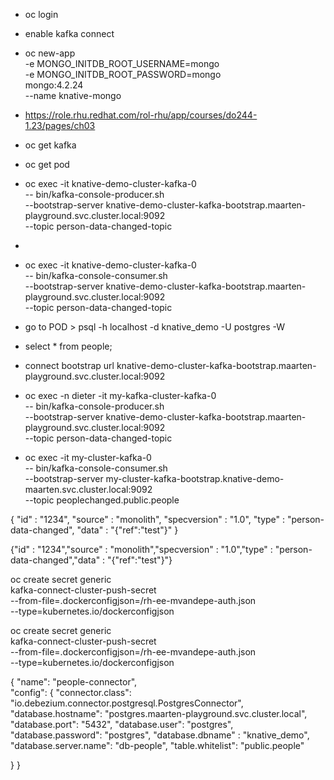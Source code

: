 * oc login
* enable kafka connect
* oc new-app \
  -e MONGO_INITDB_ROOT_USERNAME=mongo \
  -e MONGO_INITDB_ROOT_PASSWORD=mongo \
  mongo:4.2.24 \
  --name knative-mongo
* https://role.rhu.redhat.com/rol-rhu/app/courses/do244-1.23/pages/ch03
* oc get kafka
* oc get pod
* oc exec -it knative-demo-cluster-kafka-0 \
  -- bin/kafka-console-producer.sh \
  --bootstrap-server knative-demo-cluster-kafka-bootstrap.maarten-playground.svc.cluster.local:9092 \
  --topic person-data-changed-topic
*
* oc exec -it knative-demo-cluster-kafka-0 \
  -- bin/kafka-console-consumer.sh \
  --bootstrap-server knative-demo-cluster-kafka-bootstrap.maarten-playground.svc.cluster.local:9092 \
  --topic person-data-changed-topic
* go to POD > psql -h localhost -d knative_demo -U postgres -W
* select * from people;

* connect bootstrap url knative-demo-cluster-kafka-bootstrap.maarten-playground.svc.cluster.local:9092

* oc exec -n dieter -it my-kafka-cluster-kafka-0 \
  -- bin/kafka-console-producer.sh \
  --bootstrap-server knative-demo-cluster-kafka-bootstrap.maarten-playground.svc.cluster.local:9092 \
  --topic person-data-changed-topic 



* oc exec -it my-cluster-kafka-0 \
  -- bin/kafka-console-consumer.sh \
  --bootstrap-server my-cluster-kafka-bootstrap.knative-demo-maarten.svc.cluster.local:9092 \
  --topic peoplechanged.public.people


{
"id" : "1234", 
"source" : "monolith", 
"specversion" : "1.0", 
"type" : "person-data-changed", 
"data" : "{\"ref\":\"test\"}" 
}

{"id" : "1234","source" : "monolith","specversion" : "1.0","type" : "person-data-changed","data" : "{\"ref\":\"test\"}"}



oc create secret generic \
kafka-connect-cluster-push-secret \
--from-file=.dockerconfigjson=/rh-ee-mvandepe-auth.json \
--type=kubernetes.io/dockerconfigjson

oc create secret generic \
kafka-connect-cluster-push-secret \
--from-file=.dockerconfigjson=/rh-ee-mvandepe-auth.json \
--type=kubernetes.io/dockerconfigjson



{
"name": "people-connector",  
"config": {
"connector.class": "io.debezium.connector.postgresql.PostgresConnector",
"database.hostname": "postgres.maarten-playground.svc.cluster.local",
"database.port": "5432",
"database.user": "postgres",
"database.password": "postgres",
"database.dbname" : "knative_demo",
"database.server.name": "db-people",
"table.whitelist": "public.people"

}
}